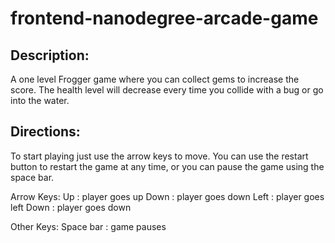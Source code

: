 frontend-nanodegree-arcade-game
===============================

Description:
------------
A one level Frogger game where you can collect gems to increase the score.  The health level will decrease every time you collide with a bug or go into the water.

Directions:
-----------
To start playing just use the arrow keys to move.  You can use the restart button to restart the game at any time, or you can pause the game using the space bar.

Arrow Keys:
Up    :  player goes up
Down  :  player goes down
Left  :  player goes left
Down  :  player goes down

Other Keys:
Space bar :  game pauses


